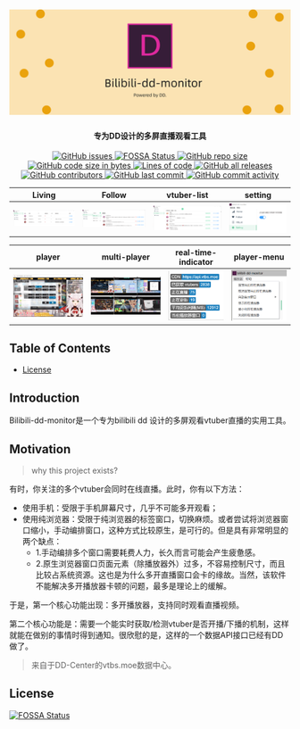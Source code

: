 <h1 align="center">
  <a href="https://github.com/wdpm/bilibili-dd-monitor/">
    <img src="./images/banner.png" alt="bilibili-dd-monitor" width="1600">
  </a>
</h1>

<h4 align="center">专为DD设计的多屏直播观看工具</h4>

<p align="center">
  <a href="#">
    <img src="https://img.shields.io/github/issues/wdpm/bilibili-dd-monitor" alt="GitHub issues">
  </a>
  <a href="https://app.fossa.com/projects/git%2Bgithub.com%2Fwdpm%2Fbilibili-dd-monitor?ref=badge_shield">
    <img src="https://app.fossa.com/api/projects/git%2Bgithub.com%2Fwdpm%2Fbilibili-dd-monitor.svg?type=shield" alt="FOSSA Status">
  </a>
  <a href="#">
    <img src="https://img.shields.io/github/repo-size/wdpm/bilibili-dd-monitor" alt="GitHub repo size">
  </a>
  <a href="#">
    <img src="https://img.shields.io/github/languages/code-size/wdpm/bilibili-dd-monitor" alt="GitHub code size in bytes">
  </a>
  <a href="#">
    <img src="https://img.shields.io/tokei/lines/github/wdpm/bilibili-dd-monitor" alt="Lines of code">
  </a>
  <a href="#">
    <img src="https://img.shields.io/github/downloads/wdpm/bilibili-dd-monitor/total" alt="GitHub all releases">
  </a>
  <a href="#">
    <img src="https://img.shields.io/github/contributors/wdpm/bilibili-dd-monitor" alt="GitHub contributors">
  </a>
  <a href="#">
    <img src="https://img.shields.io/github/last-commit/wdpm/bilibili-dd-monitor" alt="GitHub last commit">
  </a>
  <a href="#">
    <img src="https://img.shields.io/github/commit-activity/y/wdpm/bilibili-dd-monitor" alt="GitHub commit activity">
  </a>
</p>

|  Living            |  Follow | vtuber-list            |  setting |
|---------------------|----------------------|---------------------|----------------------|
| ![Living](./images/page-living.png) | ![Follow](./images/page-follow.png)  |![vtuber-list](./images/page-vtuber-list.png) | ![Follow](./images/page-setting.png)  |

|   player     |  multi-player |real-time-indicator  |  player-menu |
|---------------------|----------------------|---------------------|----------------------|
| ![player](./images/player.png) | ![multi-player](./images/multi-player.png)  |![real-time-indicator](./images/real-time-indicator.png) | ![player-menu](./images/player-menu.png)  |

## Table of Contents
<!-- START doctoc generated TOC please keep comment here to allow auto update -->
<!-- DON'T EDIT THIS SECTION, INSTEAD RE-RUN doctoc TO UPDATE -->


- [License](#license)

<!-- END doctoc generated TOC please keep comment here to allow auto update -->

## Introduction
Bilibili-dd-monitor是一个专为bilibili dd 设计的多屏观看vtuber直播的实用工具。

## Motivation
> why this project exists?

有时，你关注的多个vtuber会同时在线直播。此时，你有以下方法：
- 使用手机：受限于手机屏幕尺寸，几乎不可能多开观看；
- 使用纯浏览器：受限于纯浏览器的标签窗口，切换麻烦。或者尝试将浏览器窗口缩小，手动编排窗口，这种方式比较原生，是可行的。但是具有非常明显的两个缺点：
  - 1.手动编排多个窗口需要耗费人力，长久而言可能会产生疲惫感。
  - 2.原生浏览器窗口页面元素（除播放器外）过多，不容易控制尺寸，而且比较占系统资源。这也是为什么多开直播窗口会卡的缘故。当然，该软件不能解决多开播放器卡顿的问题，最多是理论上的缓解。

于是，第一个核心功能出现：多开播放器，支持同时观看直播视频。

第二个核心功能是：需要一个能实时获取/检测vtuber是否开播/下播的机制，这样就能在做别的事情时得到通知。很欣慰的是，这样的一个数据API接口已经有DD做了。
> 来自于DD-Center的vtbs.moe数据中心。


## License
[![FOSSA Status](https://app.fossa.com/api/projects/git%2Bgithub.com%2Fwdpm%2Fbilibili-dd-monitor.svg?type=large)](https://app.fossa.com/projects/git%2Bgithub.com%2Fwdpm%2Fbilibili-dd-monitor?ref=badge_large)
